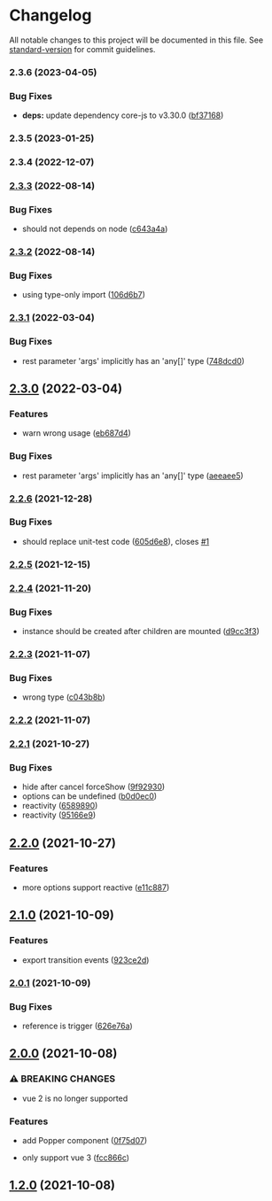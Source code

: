# Changelog

All notable changes to this project will be documented in this file. See [standard-version](https://github.com/conventional-changelog/standard-version) for commit guidelines.

### 2.3.6 (2023-04-05)


### Bug Fixes

* **deps:** update dependency core-js to v3.30.0 ([bf37168](https://github.com/iendeavor/vue-use-popperjs/commit/bf371685b5cccf761c811cd0f4bce12532f0296b))

### 2.3.5 (2023-01-25)

### 2.3.4 (2022-12-07)

### [2.3.3](https://github.com/iendeavor/vue-use-popperjs/compare/v2.3.2...v2.3.3) (2022-08-14)


### Bug Fixes

* should not depends on node ([c643a4a](https://github.com/iendeavor/vue-use-popperjs/commit/c643a4a225232c772bc4bdf45f35e1c5922e4260))

### [2.3.2](https://github.com/iendeavor/vue-use-popperjs/compare/v2.3.1...v2.3.2) (2022-08-14)


### Bug Fixes

* using type-only import ([106d6b7](https://github.com/iendeavor/vue-use-popperjs/commit/106d6b77de3582d615aa4013123ab041d2bbfe4d))

### [2.3.1](https://github.com/iendeavor/vue-use-popperjs/compare/v2.3.0...v2.3.1) (2022-03-04)


### Bug Fixes

* rest parameter 'args' implicitly has an 'any[]' type ([748dcd0](https://github.com/iendeavor/vue-use-popperjs/commit/748dcd0a5b9c33d26f0c3cddcc4020ace85926ba))

## [2.3.0](https://github.com/iendeavor/vue-use-popperjs/compare/v2.2.6...v2.3.0) (2022-03-04)


### Features

* warn wrong usage ([eb687d4](https://github.com/iendeavor/vue-use-popperjs/commit/eb687d4d1b6e8c3627aa2e05530c96254492985b))


### Bug Fixes

* rest parameter 'args' implicitly has an 'any[]' type ([aeeaee5](https://github.com/iendeavor/vue-use-popperjs/commit/aeeaee5a6424559703f2e399238ba6e28f6f1b71))

### [2.2.6](https://github.com/iendeavor/vue-use-popperjs/compare/v2.2.5...v2.2.6) (2021-12-28)


### Bug Fixes

* should replace unit-test code ([605d6e8](https://github.com/iendeavor/vue-use-popperjs/commit/605d6e8d6e0f5cb1ada8623e487cd3dfd48d9a5c)), closes [#1](https://github.com/iendeavor/vue-use-popperjs/issues/1)

### [2.2.5](https://github.com/iendeavor/vue-use-popperjs/compare/v2.2.4...v2.2.5) (2021-12-15)

### [2.2.4](https://github.com/iendeavor/vue-use-popperjs/compare/v2.2.3...v2.2.4) (2021-11-20)


### Bug Fixes

* instance should be created after children are mounted ([d9cc3f3](https://github.com/iendeavor/vue-use-popperjs/commit/d9cc3f3a847ce30fe34585207c9214cee94ee2b9))

### [2.2.3](https://github.com/iendeavor/vue-use-popperjs/compare/v2.2.2...v2.2.3) (2021-11-07)


### Bug Fixes

* wrong type ([c043b8b](https://github.com/iendeavor/vue-use-popperjs/commit/c043b8b3d9d25689beabdde381637eee25bf8099))

### [2.2.2](https://github.com/iendeavor/vue-use-popperjs/compare/v2.2.1...v2.2.2) (2021-11-07)

### [2.2.1](https://github.com/iendeavor/vue-use-popperjs/compare/v2.2.0...v2.2.1) (2021-10-27)


### Bug Fixes

* hide after cancel forceShow ([9f92930](https://github.com/iendeavor/vue-use-popperjs/commit/9f92930ed56fb27cac0c34c46a2d62cbe2005e25))
* options can be undefined ([b0d0ec0](https://github.com/iendeavor/vue-use-popperjs/commit/b0d0ec033f703366f73aa1577903e9a1be2e15e1))
* reactivity ([6589890](https://github.com/iendeavor/vue-use-popperjs/commit/6589890534770a5a53934d8938a2bc359e8483c6))
* reactivity ([95166e9](https://github.com/iendeavor/vue-use-popperjs/commit/95166e97bcf0ad585c1a6445e77f032ebce51a0e))

## [2.2.0](https://github.com/iendeavor/vue-use-popperjs/compare/v2.1.0...v2.2.0) (2021-10-27)


### Features

* more options support reactive ([e11c887](https://github.com/iendeavor/vue-use-popperjs/commit/e11c88709825417a5ef62e086093eebb58ca1133))

## [2.1.0](https://github.com/iendeavor/vue-use-popperjs/compare/v2.0.1...v2.1.0) (2021-10-09)


### Features

* export transition events ([923ce2d](https://github.com/iendeavor/vue-use-popperjs/commit/923ce2d7ec3d5193960b69775c33d677caa01c4c))

### [2.0.1](https://github.com/iendeavor/vue-use-popperjs/compare/v2.0.0...v2.0.1) (2021-10-09)


### Bug Fixes

* reference is trigger ([626e76a](https://github.com/iendeavor/vue-use-popperjs/commit/626e76a38cfc8f00e80908ea3cacdcf3d0cad325))

## [2.0.0](https://github.com/iendeavor/vue-use-popperjs/compare/v1.2.0...v2.0.0) (2021-10-08)


### ⚠ BREAKING CHANGES

* vue 2 is no longer supported

### Features

* add Popper component ([0f75d07](https://github.com/iendeavor/vue-use-popperjs/commit/0f75d07ba6043243ab1777f3bf52c1c1509790ef))


* only support vue 3 ([fcc866c](https://github.com/iendeavor/vue-use-popperjs/commit/fcc866c79677444e9b3f9cfa87546ece66bfa70e))

## [1.2.0](https://github.com/iendeavor/vue-use-popperjs/compare/v1.2.0-beta.5...v1.2.0) (2021-10-08)
